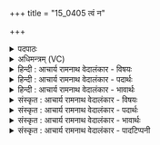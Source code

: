 +++
title = "15_0405 त्वं न"

+++
<details><summary>पदपाठः</summary>

त्व꣢म्। नः꣣। इन्द्र। आ꣢। भ꣣र। ओ꣡जः꣢꣯। नृ꣣म्ण꣢म्। श꣣तक्रतो। शत। क्रतो। विचर्षणे। वि। चर्षणे। आ꣢। वी꣣र꣢म्। पृ꣣तनास꣡ह꣢म्। पृ꣣तना। स꣡ह꣢꣯म्। ४०५।
</details>

<details><summary>अधिमन्त्रम् (VC)</summary>

- इन्द्रः
- नृमेध आङ्गिरसः
- ककुप्
- ऋषभः
- ऐन्द्रं काण्डम्
</details>

<details><summary>हिन्दी : आचार्य रामनाथ वेदालंकार - विषयः</summary>

अगले मन्त्र में इन्द्र नाम द्वारा परमात्मा और राजा से प्रार्थना की गयी है।
</details>

<details><summary>हिन्दी : आचार्य रामनाथ वेदालंकार - पदार्थः</summary>

पदार्थान्वयभाषाः -  हे (शतक्रतो) बहुत ज्ञानी, बहुत कर्मों को करनेवाले, (विचर्षणे) विशेष द्रष्टा (इन्द्र) वीर, परमैश्वर्यशाली जगदीश्वर वा राजन् ! (त्वम्) आप (नः) हमें (ओजः) ब्रह्मवर्चस, और (नृम्णम्) धन (आभर) प्रदान कीजिए। साथ ही (पृतनासहम्) शत्रुसेनाओं को पराजित करनेवाला (वीरम्) वीर योद्धा (आभर) प्रदान कीजिए ॥७॥ इस मन्त्र में अर्थश्लेषालङ्कार है ॥७॥
</details>

<details><summary>हिन्दी : आचार्य रामनाथ वेदालंकार - भावार्थः</summary>

भावार्थभाषाः -  परमात्मा की कृपा से और राजा के प्रयत्न से हमारे राष्ट्र में ब्रह्मवर्चस्वी ब्राह्मण, शूरवीर क्षत्रिय और धनी वैश्य उत्पन्न हों और सब प्रजाजन भी बलवान्, धनवान् तथा वीर पुत्रोंवाले हों ॥७॥
</details>

<details><summary>संस्कृत : आचार्य रामनाथ वेदालंकार - विषयः</summary>

अथेन्द्रनाम्ना परमात्मानं राजानं च प्रार्थयते।
</details>

<details><summary>संस्कृत : आचार्य रामनाथ वेदालंकार - पदार्थः</summary>

पदार्थान्वयभाषाः -  हे (शतक्रतो) बहुप्रज्ञ बहुकर्मन् वा (विचर्षणे) विशेषेण द्रष्टः, विचर्षणिः इति पश्यतिकर्मसु पठितम्। निघं० ३।११। (इन्द्र) वीर परमैश्वर्यशालिन् जगदीश्वर राजन् वा ! (त्वम् नः) अस्मभ्यम् (ओजः) ब्रह्मवर्चसम् (नृम्णम्) धनं च। नृम्णमिति धननाम। निघं० २।१०। (आभर) आहर, किञ्च (पृतनासहम्) पृतनाः शत्रुसेनाः सहते पराजयते यस्तम् (वीरम्) विक्रमशालिनं योद्धारम् (आभर) आहर ॥७॥ अत्र अर्थश्लेषालङ्कारः ॥७॥
</details>

<details><summary>संस्कृत : आचार्य रामनाथ वेदालंकार - भावार्थः</summary>

भावार्थभाषाः -  परमात्मकृपया राज्ञः प्रयत्नेन चास्माकं राष्ट्रे ब्रह्मवर्चस्विनो ब्राह्मणाः, शूराः क्षत्रियाः, धनवन्तो वैश्याश्चोत्पद्येरन्। किञ्च सर्वे प्रजाजना अपि बलवन्तो, धनवन्तः, वीरपुत्रवन्तश्च भवेयुः ॥७॥
</details>

<details><summary>संस्कृत : आचार्य रामनाथ वेदालंकार - पादटिप्पनी</summary>

टिप्पणी:   १. ऋ० ८।९८।१०, अथ० २०।१०८।१। उभयत्र ‘भर, पृतनासहम्’ एतयोः स्थाने क्रमेण ‘भरँ, पृतनाषहम्’ इति पाठः। साम० ११६९।
</details>